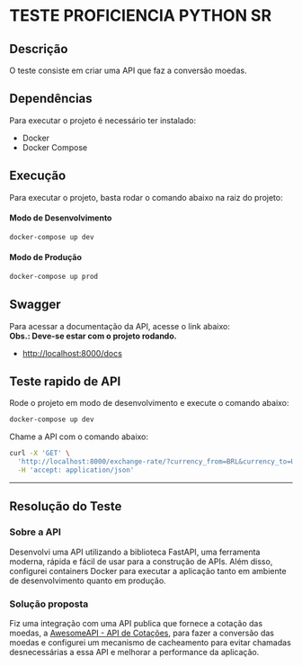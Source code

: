 # TESTE PROFICIENCIA PYTHON SR

## Descrição

O teste consiste em criar uma API que faz a conversão moedas.

## Dependências

Para executar o projeto é necessário ter instalado:

- Docker
- Docker Compose

## Execução

Para executar o projeto, basta rodar o comando abaixo na raiz do projeto:

#### Modo de Desenvolvimento

```bash
docker-compose up dev
```

#### Modo de Produção

```bash
docker-compose up prod
```

## Swagger

Para acessar a documentação da API, acesse o link abaixo:
<br/><b>Obs.: Deve-se estar com o projeto rodando.</b>

- <http://localhost:8000/docs>

## Teste rapido de API

Rode o projeto em modo de desenvolvimento e execute o comando abaixo:

```bash
docker-compose up dev
```

Chame a API com o comando abaixo:

```bash
curl -X 'GET' \
  'http://localhost:8000/exchange-rate/?currency_from=BRL&currency_to=USD&amount=25' \
  -H 'accept: application/json'
```

<hr/>

## Resolução do Teste

### Sobre a API

Desenvolvi uma API utilizando a biblioteca FastAPI, uma ferramenta moderna, rápida e fácil de usar para a construção de APIs. Além disso, configurei containers Docker para executar a aplicação tanto em ambiente de desenvolvimento quanto em produção.

### Solução proposta

Fiz uma integração com uma API publica que fornece a cotação das moedas, a [AwesomeAPI - API de Cotações](https://docs.awesomeapi.com.br/api-de-moedas), para fazer a conversão das moedas e configurei um mecanismo de cacheamento para evitar chamadas desnecessárias a essa API e melhorar a performance da aplicação.
